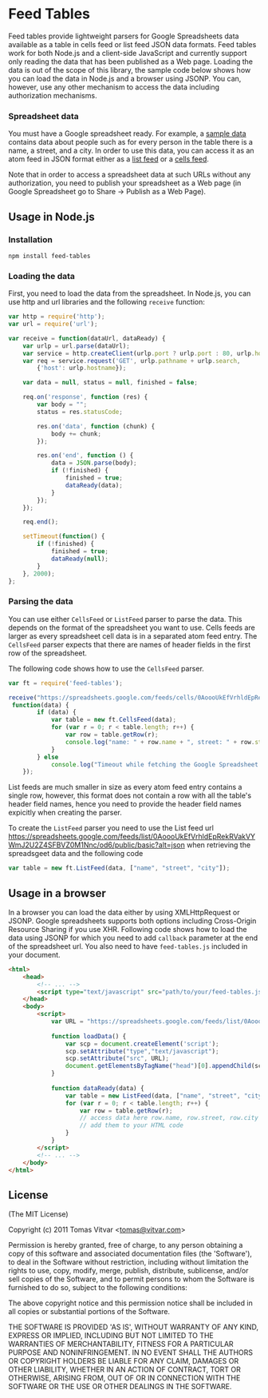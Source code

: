 # Feed Tables

Feed tables provide lightweight parsers for Google Spreadsheets data available as a table in cells feed or list feed JSON data formats.
Feed tables work for both Node.js and a client-side JavaScript and currently support only reading the data that has been published as 
a Web page. Loading the data is out of the scope of this library, the sample code below shows how you can load the data in Node.js 
and a browser using JSONP. You can, however, use any other mechanism to access the data including authorization mechanisms. 

### Spreadsheet data

You must have a Google spreadsheet ready. For example, a <a href="https://spreadsheets.google.com/spreadsheet/ccc?key=0AoooUkEfVrhldEpRekRVakVYWmJ2U2Z4SFBVZ0M1Nnc">sample data</a>
contains data about people such as for every person in the table there is a name, a street, and a city. 
In order to use this data, you can access it
as an atom feed in JSON format either as a <a href="https://spreadsheets.google.com/feeds/list/0AoooUkEfVrhldEpRekRVakVYWmJ2U2Z4SFBVZ0M1Nnc/od6/public/basic?alt=json">list feed</a> or a <a href="https://spreadsheets.google.com/feeds/cells/0AoooUkEfVrhldEpRekRVakVYWmJ2U2Z4SFBVZ0M1Nnc/od6/public/basic?alt=json">cells feed</a>. 

Note that in order to access a spreadsheet data at such URLs without any authorization, 
you need to publish your spreadsheet as a Web page (in Google Spreadsheet go to Share -> Publish as a Web Page).

## Usage in Node.js

### Installation

    npm install feed-tables

### Loading the data 

First, you need to load the data from the spreadsheet. In Node.js, you can use
http and url libraries and the following `receive` function:

```js
var http = require('http');
var url = require('url');

var receive = function(dataUrl, dataReady) {
    var urlp = url.parse(dataUrl);
    var service = http.createClient(urlp.port ? urlp.port : 80, urlp.hostname);
    var req = service.request('GET', urlp.pathname + urlp.search,
        {'host': urlp.hostname});

    var data = null, status = null, finished = false;

    req.on('response', function (res) {
        var body = "";
        status = res.statusCode;

        res.on('data', function (chunk) {
            body += chunk;
        });

        res.on('end', function () {
            data = JSON.parse(body);
            if (!finished) {
                finished = true;
                dataReady(data);
            }
        });
    });

    req.end();

    setTimeout(function() {
        if (!finished) {
            finished = true;
            dataReady(null);
        }
    }, 2000);
};
```

### Parsing the data

You can use either `CellsFeed` or `ListFeed` parser to parse the data. This depends on the format
of the spreadsheet you want to use. Cells feeds are larger as every spreadsheet cell data 
is in a separated atom feed entry. The `CellsFeed` parser expects that there are names of header fields 
in the first row of the spreadsheet. 

The following code shows how to use the `CellsFeed` parser.

```js
var ft = require('feed-tables');

receive("https://spreadsheets.google.com/feeds/cells/0AoooUkEfVrhldEpRekRVakVYWmJ2U2Z4SFBVZ0M1Nnc/od6/public/basic?alt=json",
 function(data) {
        if (data) {
            var table = new ft.CellsFeed(data);            
            for (var r = 0; r < table.length; r++) {
                var row = table.getRow(r);
                console.log("name: " + row.name + ", street: " + row.street, " city: " + row.city + "\n");
            }
        } else
            console.log("Timeout while fetching the Google Spreadsheet data.");
    });
```

List feeds are much smaller in size as every atom feed entry contains a single row, however, this format
does not contain a row with all the table's header field names, hence you need to provide 
the header field names expicitly when creating the parser. 

To create the `ListFeed` parser you need to use the List feed url https://spreadsheets.google.com/feeds/list/0AoooUkEfVrhldEpRekRVakVYWmJ2U2Z4SFBVZ0M1Nnc/od6/public/basic?alt=json 
when retrieving the spreadsgeet data and the following code

```js
var table = new ft.ListFeed(data, ["name", "street", "city"]);            
```
## Usage in a browser

In a browser you can load the data either by using XMLHttpRequest or JSONP. Google spreadsheets
supports both options including Cross-Origin Resource Sharing if you use XHR. Following code
shows how to load the data using JSONP for which you need to add `callback` parameter at the end of 
the spreadsheet url. You also need to have `feed-tables.js` included in your document.

```html
<html>
    <head>
        <!-- ... -->
        <script type="text/javascript" src="path/to/your/feed-tables.js"></script>
    </head>
    <body>
        <script>
            var URL = "https://spreadsheets.google.com/feeds/list/0AoooUkEfVrhldEpRekRVakVYWmJ2U2Z4SFBVZ0M1Nnc/od6/public/basic?alt=json&callback=dataReady";
            
            function loadData() {
                var scp = document.createElement('script');
            	scp.setAttribute("type","text/javascript");
            	scp.setAttribute("src", URL);	
            	document.getElementsByTagName("head")[0].appendChild(scp);	
            }
            
            function dataReady(data) {
                var table = new ListFeed(data, ["name", "street", "city"]);
                for (var r = 0; r < table.length; r++) {
                    var row = table.getRow(r);
                    // access data here row.name, row.street, row.city
                    // add them to your HTML code
                }
            }
        </script>
        <!-- ... -->
    </body>
</html>
```

## License 

(The MIT License)

Copyright (c) 2011 Tomas Vitvar &lt;tomas@vitvar.com&gt;

Permission is hereby granted, free of charge, to any person obtaining
a copy of this software and associated documentation files (the
'Software'), to deal in the Software without restriction, including
without limitation the rights to use, copy, modify, merge, publish,
distribute, sublicense, and/or sell copies of the Software, and to
permit persons to whom the Software is furnished to do so, subject to
the following conditions:

The above copyright notice and this permission notice shall be
included in all copies or substantial portions of the Software.

THE SOFTWARE IS PROVIDED 'AS IS', WITHOUT WARRANTY OF ANY KIND,
EXPRESS OR IMPLIED, INCLUDING BUT NOT LIMITED TO THE WARRANTIES OF
MERCHANTABILITY, FITNESS FOR A PARTICULAR PURPOSE AND NONINFRINGEMENT.
IN NO EVENT SHALL THE AUTHORS OR COPYRIGHT HOLDERS BE LIABLE FOR ANY
CLAIM, DAMAGES OR OTHER LIABILITY, WHETHER IN AN ACTION OF CONTRACT,
TORT OR OTHERWISE, ARISING FROM, OUT OF OR IN CONNECTION WITH THE
SOFTWARE OR THE USE OR OTHER DEALINGS IN THE SOFTWARE.
